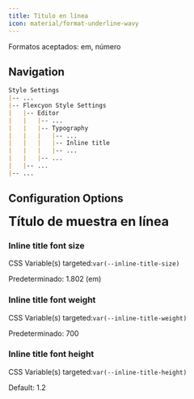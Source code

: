 ```yaml
---
title: Título en línea
icon: material/format-underline-wavy
---
```


Formatos aceptados: em, número

## Navigation

```md
Style Settings
|-- ...
|-- Flexcyon Style Settings
|   |-- Editor
|   |   |-- ...
|   |   |-- Typography
|   |   |   |-- ...
|   |   |   |-- Inline title
|   |   |   |-- ...
|   |   |-- ...
|   |-- ...
|-- ...
```

## Configuration Options

<span style="font-size: 1.802em; font-weight: 700; line-height: 1.2;">
Título de muestra en línea</span>

### Inline title font size

CSS Variable(s) targeted:`var(--inline-title-size)`

Predeterminado: 1.802 (em)

### Inline title font weight

CSS Variable(s) targeted:`var(--inline-title-weight)`

Predeterminado: 700

### Inline title font height

CSS Variable(s) targeted:`var(--inline-title-height)`

Default: 1.2

